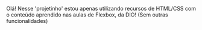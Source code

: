 Olá!
Nesse 'projetinho' estou apenas utilizando recursos de HTML/CSS com o conteúdo aprendido nas aulas de Flexbox, da DIO!
(Sem outras funcionalidades)
